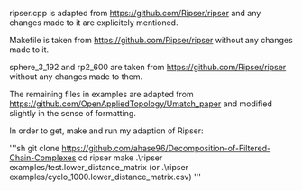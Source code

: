 ripser.cpp is adapted from https://github.com/Ripser/ripser and any changes made to it are explicitely mentioned.

Makefile is taken from https://github.com/Ripser/ripser without any changes made to it.

sphere_3_192 and rp2_600 are taken from https://github.com/Ripser/ripser without any changes made to them.

The remaining files in examples are adapted from https://github.com/OpenAppliedTopology/Umatch_paper and modified slightly in the sense of formatting.

In order to get, make and run my adaption of Ripser:

'''sh
git clone https://github.com/ahase96/Decomposition-of-Filtered-Chain-Complexes
cd ripser
make
.\ripser examples/test.lower_distance_matrix (or .\ripser examples/cyclo_1000.lower_distance_matrix.csv)
'''
